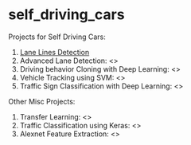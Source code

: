 # self_driving_cars

Projects for Self Driving Cars:

1. [Lane Lines Detection](lane_lines_detection/)
2. Advanced Lane Detection: <>
3. Driving behavior Cloning with Deep Learning: <>
4. Vehicle Tracking using SVM: <>
5. Traffic Sign Classification with Deep Learning: <>

Other Misc Projects:

1. Transfer Learning: <>
2. Traffic Classification using Keras: <>
3. Alexnet Feature Extraction: <>
